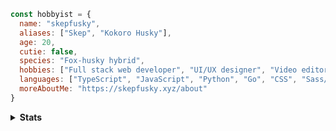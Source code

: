 ```js
const hobbyist = {
  name: "skepfusky",
  aliases: ["Skep", "Kokoro Husky"],
  age: 20,
  cutie: false,
  species: "Fox-husky hybrid",
  hobbies: ["Full stack web developer", "UI/UX designer", "Video editor", "Indie music producer"],
  languages: ["TypeScript", "JavaScript", "Python", "Go", "CSS", "Sass/SCSS"],
  moreAboutMe: "https://skepfusky.xyz/about"
}
```
<details>
<summary>
  <strong>Stats</strong>
</summary>
<p align="center">
  <img align="center" width="580" src="https://github-readme-stats.vercel.app/api/wakatime?username=skepfusky&layout=compact&theme=tokyonight&langs_count=8&hide_border=true&custom_title=I'm%20a%20showoff%20I%20know&hide=other,markdown,json">
 </p>
<br />
<a href="https://github.com/anuraghazra/github-readme-stats">
<img width="420" src="https://github-readme-stats.vercel.app/api/top-langs/?username=skepfusky&layout=compact&theme=tokyonight&langs_count=10&hide_border=true&include_all_commits=true&card_width=320&hide=jupyter%20notebook,markdown,svg">
</a>
  
<img align="right" src="https://spotify-recently-played-readme.vercel.app/api?user=jgvyje30t89zw4r2xy66j4u63&count=5">

</details>
